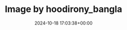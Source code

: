 ---
archive_date: 2024-10-28
code: DBRe86NTEmc
date: 2024-10-18 17:03:38+00:00
id: '3481700113998170524'
layout: post
media:
- id: '3481700113998170524'
  type: image
  url: media/DBRe86NTEmc/3481700113998170524.jpg
permalink: /p/DBRe86NTEmc/
thumbnail: media/DBRe86NTEmc/3481700113998170524.jpg
title: Image by hoodirony_bangla
---